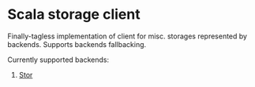 # Scala storage client

Finally-tagless implementation of client for misc. storages represented by backends. Supports backends fallbacking.

Currently supported backends:
1. [Stor](https://github.com/avast/stor)
